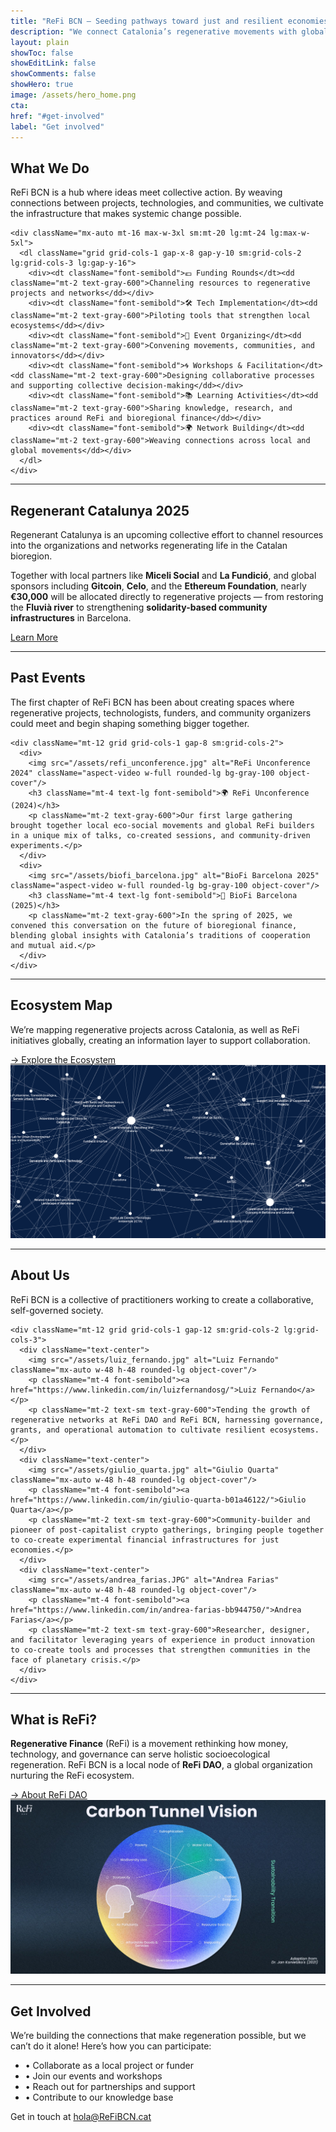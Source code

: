 ```yaml
---
title: "ReFi BCN — Seeding pathways toward just and resilient economies"
description: "We connect Catalonia’s regenerative movements with global innovations in finance, technology, and governance to accelerate the transition toward a life-centered economy."
layout: plain
showToc: false
showEditLink: false
showComments: false
showHero: true
image: /assets/hero_home.png
cta:
href: "#get-involved"
label: "Get involved"
---
```


<div className="py-12 sm:py-24">
  <div className="mx-auto max-w-7xl px-6 lg:px-8">
    <div className="mx-auto max-w-3xl lg:text-center">
      <h2 className="text-4xl font-semibold tracking-tight text-gray-900 sm:text-5xl">What We Do</h2>
      <p className="mt-6 text-lg/8 text-gray-600">
        ReFi BCN is a hub where ideas meet collective action. By weaving connections between projects, 
        technologies, and communities, we cultivate the infrastructure that makes systemic change possible.
      </p>
    </div>

    <div className="mx-auto mt-16 max-w-3xl sm:mt-20 lg:mt-24 lg:max-w-5xl">
      <dl className="grid grid-cols-1 gap-x-8 gap-y-10 sm:grid-cols-2 lg:grid-cols-3 lg:gap-y-16">
        <div><dt className="font-semibold">💶 Funding Rounds</dt><dd className="mt-2 text-gray-600">Channeling resources to regenerative projects and networks</dd></div>
        <div><dt className="font-semibold">🛠️ Tech Implementation</dt><dd className="mt-2 text-gray-600">Piloting tools that strengthen local ecosystems</dd></div>
        <div><dt className="font-semibold">🤝 Event Organizing</dt><dd className="mt-2 text-gray-600">Convening movements, communities, and innovators</dd></div>
        <div><dt className="font-semibold">🌀 Workshops & Facilitation</dt><dd className="mt-2 text-gray-600">Designing collaborative processes and supporting collective decision-making</dd></div>
        <div><dt className="font-semibold">📚 Learning Activities</dt><dd className="mt-2 text-gray-600">Sharing knowledge, research, and practices around ReFi and bioregional finance</dd></div>
        <div><dt className="font-semibold">🌍 Network Building</dt><dd className="mt-2 text-gray-600">Weaving connections across local and global movements</dd></div>
      </dl>
    </div>
  </div>
</div>

---

<div className="bg-orange-50 py-12 sm:py-24 my-12">
  <div className="mx-auto max-w-7xl px-6 lg:px-8">
    <div className="mx-auto max-w-3xl lg:text-center">
      <h2 className="text-3xl font-semibold tracking-tight text-gray-900 sm:text-4xl">Regenerant Catalunya 2025</h2>
      <p className="mt-6 text-lg/8 text-gray-600 italic">
        Regenerant Catalunya is an upcoming collective effort to channel resources into the 
        organizations and networks regenerating life in the Catalan bioregion.
      </p>
      <p className="mt-6 text-lg/8 text-gray-600">
        Together with local partners like <strong>Miceli Social</strong> and <strong>La Fundició</strong>, and global sponsors including 
        <strong> Gitcoin</strong>, <strong>Celo</strong>, and the <strong>Ethereum Foundation</strong>, nearly 
        <strong> €30,000</strong> will be allocated directly to regenerative projects — from restoring the 
        <strong> Fluvià river</strong> to strengthening <strong>solidarity-based community infrastructures</strong> in Barcelona.
      </p>
      <div className="mt-10 flex items-center justify-center gap-x-6"> 
          <a href="#get-involved" className="rounded-md bg-orange-400 px-3.5 py-2.5 text-sm font-semibold text-white shadow hover:bg-orange-300">
            Learn More
          </a> 
        </div>
    </div>
  </div>
</div>

---

<div className="py-12 sm:py-24">
  <div className="mx-auto max-w-7xl px-6 lg:px-8">
    <h2 className="text-4xl font-semibold tracking-tight text-gray-900 sm:text-5xl lg:text-center">Past Events</h2>
    <p className="mt-6 text-lg/8 text-gray-600 lg:text-center">
      The first chapter of ReFi BCN has been about creating spaces where regenerative projects, technologists, funders, and community organizers could meet and begin shaping something bigger together.
    </p>

    <div className="mt-12 grid grid-cols-1 gap-8 sm:grid-cols-2">
      <div>
        <img src="/assets/refi_unconference.jpg" alt="ReFi Unconference 2024" className="aspect-video w-full rounded-lg bg-gray-100 object-cover"/>
        <h3 className="mt-4 text-lg font-semibold">🌍 ReFi Unconference (2024)</h3>
        <p className="mt-2 text-gray-600">Our first large gathering brought together local eco-social movements and global ReFi builders in a unique mix of talks, co-created sessions, and community-driven experiments.</p>
      </div>
      <div>
        <img src="/assets/biofi_barcelona.jpg" alt="BioFi Barcelona 2025" className="aspect-video w-full rounded-lg bg-gray-100 object-cover"/>
        <h3 className="mt-4 text-lg font-semibold">🌱 BioFi Barcelona (2025)</h3>
        <p className="mt-2 text-gray-600">In the spring of 2025, we convened this conversation on the future of bioregional finance, blending global insights with Catalonia’s traditions of cooperation and mutual aid.</p>
      </div>
    </div>
  </div>
</div>

---

<div className="py-12 sm:py-24">
  <div className="mx-auto max-w-7xl px-6 lg:px-8">
    <div className="grid grid-cols-1 gap-8 lg:grid-cols-2 lg:items-center">
      <div>
        <h2 className="text-4xl font-semibold tracking-tight text-gray-900 sm:text-5xl">Ecosystem Map</h2>
        <p className="mt-6 text-lg/8 text-gray-600 italic">We’re mapping regenerative projects across Catalonia, as well as ReFi initiatives globally, creating an information layer to support collaboration.</p>
        <div className="mt-6">
          <a href="#explore-ecosystem" className="text-orange-500 hover:text-orange-400 font-semibold">→ Explore the Ecosystem</a>
        </div>
      </div>
      <div>
        <img src="/assets/ecosystem_map.png" alt="Ecosystem map" className="w-full rounded-lg object-cover"/>
      </div>
    </div>
  </div>
</div>

---

<div className="py-12 sm:py-24 bg-gray-50">
  <div className="mx-auto max-w-7xl px-6 lg:px-8">
    <h2 className="text-4xl font-semibold tracking-tight text-gray-900 sm:text-5xl lg:text-center">About Us</h2>
    <p className="mt-6 text-lg/8 text-gray-600 lg:text-center">ReFi BCN is a collective of practitioners working to create a collaborative, self-governed society.</p>

    <div className="mt-12 grid grid-cols-1 gap-12 sm:grid-cols-2 lg:grid-cols-3">
      <div className="text-center">
        <img src="/assets/luiz_fernando.jpg" alt="Luiz Fernando" className="mx-auto w-48 h-48 rounded-lg object-cover"/>
        <p className="mt-4 font-semibold"><a href="https://www.linkedin.com/in/luizfernandosg/">Luiz Fernando</a></p>
        <p className="mt-2 text-sm text-gray-600">Tending the growth of regenerative networks at ReFi DAO and ReFi BCN, harnessing governance, grants, and operational automation to cultivate resilient ecosystems.</p>
      </div>
      <div className="text-center">
        <img src="/assets/giulio_quarta.jpg" alt="Giulio Quarta" className="mx-auto w-48 h-48 rounded-lg object-cover"/>
        <p className="mt-4 font-semibold"><a href="https://www.linkedin.com/in/giulio-quarta-b01a46122/">Giulio Quarta</a></p>
        <p className="mt-2 text-sm text-gray-600">Community-builder and pioneer of post-capitalist crypto gatherings, bringing people together to co-create experimental financial infrastructures for just economies.</p>
      </div>
      <div className="text-center">
        <img src="/assets/andrea_farias.JPG" alt="Andrea Farias" className="mx-auto w-48 h-48 rounded-lg object-cover"/>
        <p className="mt-4 font-semibold"><a href="https://www.linkedin.com/in/andrea-farias-bb944750/">Andrea Farias</a></p>
        <p className="mt-2 text-sm text-gray-600">Researcher, designer, and facilitator leveraging years of experience in product innovation to co-create tools and processes that strengthen communities in the face of planetary crisis.</p>
      </div>
    </div>
  </div>
</div>

---

<div className="py-12 sm:py-24">
  <div className="mx-auto max-w-7xl px-6 lg:px-8">
    <div className="grid grid-cols-1 gap-8 lg:grid-cols-2 lg:items-center">
      <div>
        <h2 className="text-4xl font-semibold tracking-tight text-gray-900 sm:text-5xl">What is ReFi?</h2>
        <p className="mt-6 text-lg/8 text-gray-600"><strong>Regenerative Finance</strong> (ReFi) is a movement rethinking how money, technology, and governance can serve holistic socioecological regeneration. ReFi BCN is a local node of <strong>ReFi DAO</strong>, a global organization nurturing the ReFi ecosystem.</p>
        <div className="mt-6">
          <a href="#about-refi-dao" className="text-orange-500 hover:text-orange-400 font-semibold">→ About ReFi DAO</a>
        </div>
      </div>
      <div>
        <img src="/assets/refi_dao.png" alt="ReFi DAO graphic" className="w-full rounded-lg object-cover"/>
      </div>
    </div>
  </div>
</div>

---

<div id="get-involved" className="py-12 sm:py-24 bg-orange-50">
  <div className="mx-auto max-w-7xl px-6 lg:px-8 text-center">
    <h2 className="text-4xl font-semibold tracking-tight text-gray-900 sm:text-5xl">Get Involved</h2>
    <p className="mt-6 text-lg/8 text-gray-600">We’re building the connections that make regeneration possible, but we can’t do it alone! Here’s how you can participate:</p>
    <ul className="mt-6 space-y-4 text-lg text-gray-700">
      <li>• Collaborate as a local project or funder</li>
      <li>• Join our events and workshops</li>
      <li>• Reach out for partnerships and support</li>
      <li>• Contribute to our knowledge base</li>
    </ul>
    <p className="mt-6">Get in touch at <a href="mailto:hola@ReFiBCN.cat" className="text-orange-500 font-semibold hover:text-orange-400">hola@ReFiBCN.cat</a></p>
  </div>
</div>

